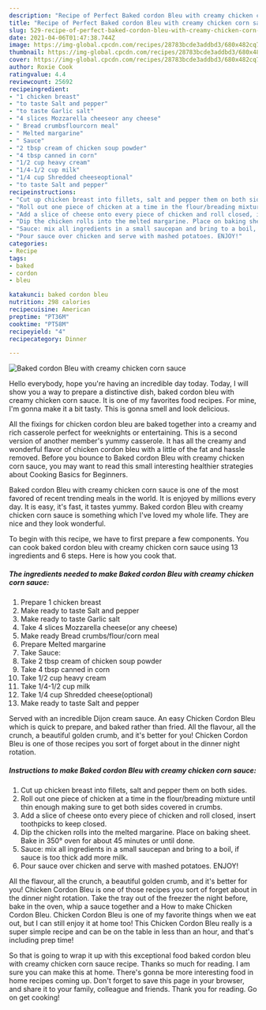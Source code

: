 ```yaml
---
description: "Recipe of Perfect Baked cordon Bleu with creamy chicken corn sauce"
title: "Recipe of Perfect Baked cordon Bleu with creamy chicken corn sauce"
slug: 529-recipe-of-perfect-baked-cordon-bleu-with-creamy-chicken-corn-sauce
date: 2021-04-06T01:47:38.744Z
image: https://img-global.cpcdn.com/recipes/28783bcde3addbd3/680x482cq70/baked-cordon-bleu-with-creamy-chicken-corn-sauce-recipe-main-photo.jpg
thumbnail: https://img-global.cpcdn.com/recipes/28783bcde3addbd3/680x482cq70/baked-cordon-bleu-with-creamy-chicken-corn-sauce-recipe-main-photo.jpg
cover: https://img-global.cpcdn.com/recipes/28783bcde3addbd3/680x482cq70/baked-cordon-bleu-with-creamy-chicken-corn-sauce-recipe-main-photo.jpg
author: Roxie Cook
ratingvalue: 4.4
reviewcount: 25692
recipeingredient:
- "1 chicken breast"
- "to taste Salt and pepper"
- "to taste Garlic salt"
- "4 slices Mozzarella cheeseor any cheese"
- " Bread crumbsflourcorn meal"
- " Melted margarine"
- " Sauce"
- "2 tbsp cream of chicken soup powder"
- "4 tbsp canned in corn"
- "1/2 cup heavy cream"
- "1/4-1/2 cup milk"
- "1/4 cup Shredded cheeseoptional"
- "to taste Salt and pepper"
recipeinstructions:
- "Cut up chicken breast into fillets, salt and pepper them on both sides."
- "Roll out one piece of chicken at a time in the flour/breading mixture until thin enough making sure to get both sides covered in crumbs."
- "Add a slice of cheese onto every piece of chicken and roll closed, insert toothpicks to keep closed."
- "Dip the chicken rolls into the melted margarine. Place on baking sheet. Bake in 350° oven for about 45 minutes or until done."
- "Sauce: mix all ingredients in a small saucepan and bring to a boil, if sauce is too thick add more milk."
- "Pour sauce over chicken and serve with mashed potatoes. ENJOY!"
categories:
- Recipe
tags:
- baked
- cordon
- bleu

katakunci: baked cordon bleu 
nutrition: 298 calories
recipecuisine: American
preptime: "PT36M"
cooktime: "PT58M"
recipeyield: "4"
recipecategory: Dinner

---
```



![Baked cordon Bleu with creamy chicken corn sauce](https://img-global.cpcdn.com/recipes/28783bcde3addbd3/680x482cq70/baked-cordon-bleu-with-creamy-chicken-corn-sauce-recipe-main-photo.jpg)

Hello everybody, hope you're having an incredible day today. Today, I will show you a way to prepare a distinctive dish, baked cordon bleu with creamy chicken corn sauce. It is one of my favorites food recipes. For mine, I'm gonna make it a bit tasty. This is gonna smell and look delicious.

All the fixings for chicken cordon bleu are baked together into a creamy and rich casserole perfect for weeknights or entertaining. This is a second version of another member&#39;s yummy casserole. It has all the creamy and wonderful flavor of chicken cordon bleu with a little of the fat and hassle removed. Before you bounce to Baked cordon Bleu with creamy chicken corn sauce, you may want to read this small interesting healthier strategies about Cooking Basics for Beginners.

Baked cordon Bleu with creamy chicken corn sauce is one of the most favored of recent trending meals in the world. It is enjoyed by millions every day. It is easy, it's fast, it tastes yummy. Baked cordon Bleu with creamy chicken corn sauce is something which I've loved my whole life. They are nice and they look wonderful.


To begin with this recipe, we have to first prepare a few components. You can cook baked cordon bleu with creamy chicken corn sauce using 13 ingredients and 6 steps. Here is how you cook that.

<!--inarticleads1-->

##### The ingredients needed to make Baked cordon Bleu with creamy chicken corn sauce:

1. Prepare 1 chicken breast
1. Make ready to taste Salt and pepper
1. Make ready to taste Garlic salt
1. Take 4 slices Mozzarella cheese(or any cheese)
1. Make ready  Bread crumbs/flour/corn meal
1. Prepare  Melted margarine
1. Take  Sauce:
1. Take 2 tbsp cream of chicken soup powder
1. Take 4 tbsp canned in corn
1. Take 1/2 cup heavy cream
1. Take 1/4-1/2 cup milk
1. Take 1/4 cup Shredded cheese(optional)
1. Make ready to taste Salt and pepper


Served with an incredible Dijon cream sauce. An easy Chicken Cordon Bleu which is quick to prepare, and baked rather than fried. All the flavour, all the crunch, a beautiful golden crumb, and it&#39;s better for you! Chicken Cordon Bleu is one of those recipes you sort of forget about in the dinner night rotation. 

<!--inarticleads2-->

##### Instructions to make Baked cordon Bleu with creamy chicken corn sauce:

1. Cut up chicken breast into fillets, salt and pepper them on both sides.
1. Roll out one piece of chicken at a time in the flour/breading mixture until thin enough making sure to get both sides covered in crumbs.
1. Add a slice of cheese onto every piece of chicken and roll closed, insert toothpicks to keep closed.
1. Dip the chicken rolls into the melted margarine. Place on baking sheet. Bake in 350° oven for about 45 minutes or until done.
1. Sauce: mix all ingredients in a small saucepan and bring to a boil, if sauce is too thick add more milk.
1. Pour sauce over chicken and serve with mashed potatoes. ENJOY!


All the flavour, all the crunch, a beautiful golden crumb, and it&#39;s better for you! Chicken Cordon Bleu is one of those recipes you sort of forget about in the dinner night rotation. Take the tray out of the freezer the night before, bake in the oven, whip a sauce together and a How to make Chicken Cordon Bleu. Chicken Cordon Bleu is one of my favorite things when we eat out, but I can still enjoy it at home too! This Chicken Cordon Bleu really is a super simple recipe and can be on the table in less than an hour, and that&#39;s including prep time! 

So that is going to wrap it up with this exceptional food baked cordon bleu with creamy chicken corn sauce recipe. Thanks so much for reading. I am sure you can make this at home. There's gonna be more interesting food in home recipes coming up. Don't forget to save this page in your browser, and share it to your family, colleague and friends. Thank you for reading. Go on get cooking!
